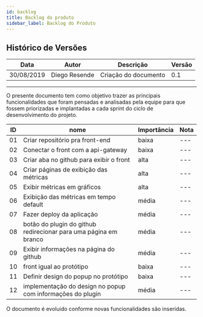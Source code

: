 ```yaml
---
id: backlog
title: Backlog do produto
sidebar_label: Backlog do Produto
---
```


## Histórico de Versões

|Data| Autor |Descrição| Versão|
|--|--|--|--|
| 30/08/2019| Diego Resende | Criação do documento | 0.1 |
---

O presente documento tem como objetivo trazer as principais funcionalidades que foram pensadas e analisadas pela equipe para que fossem priorizadas e implantadas a cada sprint do ciclo de desenvolvimento do projeto.

| ID | nome |Importância| Nota |
|--|--|--|--|
|01 | Criar repositório pra front-end | baixa | --- |
|02 | Conectar o front com a api-gateway | baixa | --- |
|03 | Criar aba no github para exibir o front | alta | --- |
|04 | Criar páginas de exibição das métricas | alta | --- |
|05 | Exibir métricas em gráficos | alta | --- |
|06 | Exibição das métricas em tempo default | média | --- |
|07 | Fazer deploy da aplicação | média | --- |
|08 | botão do plugin do github redirecionar para uma página em branco | média | --- |
|09 | Exibir informações na página do github | média | --- |
|10 | front igual ao protótipo | baixa | --- |
|11 | Definir design do popup no protótipo | baixa | --- |
|12 | implementação do design no popup com informações do plugin | média | --- |

O documento é evoluido conforme novas funcionalidades são inseridas.
